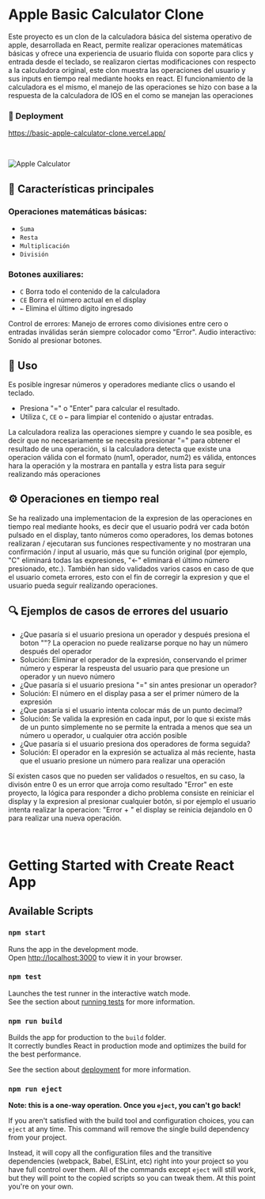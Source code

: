 # Apple Basic Calculator Clone

Este proyecto es un clon de la calculadora básica del sistema operativo de apple, desarrollada en React, permite realizar operaciones matemáticas básicas y ofrece una experiencia de usuario fluida con soporte para clics y entrada desde el teclado, se realizaron ciertas modificaciones con respecto a la calculadora original, este clon muestra las operaciones del usuario y sus inputs en tiempo real mediante hooks en react. El funcionamiento de la calculadora es el mismo, el manejo de las operaciones se hizo con base a la respuesta de la calculadora de IOS en el como se manejan las operaciones

### 🚀 Deployment
https://basic-apple-calculator-clone.vercel.app/

<br>

![Apple Calculator](src/assets/images/preview/preview-calculadora-operaciones.jpg)

## 📌 Características principales

### Operaciones matemáticas básicas:
- `Suma`
- `Resta`
- `Multiplicación`
- `División`

### Botones auxiliares:

- `C` Borra todo el contenido de la calculadora
- `CE` Borra el número actual en el display
- `←` Elimina el último dígito ingresado

Control de errores: Manejo de errores como divisiones entre cero o entradas inválidas serán siempre colocador como "Error".
Audio interactivo: Sonido al presionar botones.

## 📖 Uso

Es posible ingresar números y operadores mediante clics o usando el teclado.

- Presiona "=" o "Enter" para calcular el resultado.
- Utiliza `C`, `CE` o `←` para limpiar el contenido o ajustar entradas.

La calculadora realiza las operaciones siempre y cuando le sea posible, es decir que no necesariamente se necesita presionar "=" para obtener el resultado de una operación, si la calculadora detecta que existe una operacion válida con el formato (num1, operador, num2) es válida, entonces hara la operación y la mostrara en pantalla y estra lista para seguir realizando más operaciones

## ⚙️ Operaciones en tiempo real

Se ha realizado una implementacion de la expresion de las operaciones en tiempo real mediante hooks, es decir que el usuario podrá ver cada botón pulsado en el display, tanto números como operadores, los demas botones realizaran / ejecutaran sus funciones respectivamente y no mostraran una confirmación / input al usuario, más que su función original (por ejemplo, "C" eliminará todas las expresiones, "←" eliminará el último número presionado, etc.). También han sido validados varios casos en caso de que el usuario cometa errores, esto con el fin de corregir la expresion y que el usuario pueda seguir realizando operaciones.

## 🔍 Ejemplos de casos de errores del usuario
- ¿Que pasaría si el usuario presiona un operador y después presiona el boton ""? La operacion no puede realizarse porque no hay un número después del operador
- Solución: Eliminar el operador de la expresión, conservando el primer número y esperar la respeusta del usuario para que presione un operador y un nuevo número
- ¿Que pasaría si el usuario presiona "=" sin antes presionar un operador?
- Solución: El número en el display pasa a ser el primer número de la expresión
- ¿Que pasaría si el usuario intenta colocar más de un punto decimal?
- Solución: Se valida la expresión en cada input, por lo que si existe más de un punto simplemente no se permite la entrada a menos que sea un número u operador, u cualquier otra acción posible
- ¿Que pasaría si el usuario presiona dos operadores de forma seguida?
- Solución: El operador en la expresión se actualiza al más reciente, hasta que el usuario presione un número para realizar una operación

Sí existen casos que no pueden ser validados o resueltos, en su caso, la divisón entre 0 es un error que arroja como resultado "Error" en este proyecto, la lógica para responder a dicho problema consiste en reiniciar el display y la expresion al presionar cualquier botón, si por ejemplo el usuario intenta realizar la operacion: "Error + " el display se reinicia dejandolo en 0 para realizar una nueva operación. 

<br>

# Getting Started with Create React App

## Available Scripts

### `npm start`

Runs the app in the development mode.\
Open [http://localhost:3000](http://localhost:3000) to view it in your browser.

### `npm test`

Launches the test runner in the interactive watch mode.\
See the section about [running tests](https://facebook.github.io/create-react-app/docs/running-tests) for more information.

### `npm run build`

Builds the app for production to the `build` folder.\
It correctly bundles React in production mode and optimizes the build for the best performance.

See the section about [deployment](https://facebook.github.io/create-react-app/docs/deployment) for more information.

### `npm run eject`

**Note: this is a one-way operation. Once you `eject`, you can't go back!**

If you aren't satisfied with the build tool and configuration choices, you can `eject` at any time. This command will remove the single build dependency from your project.

Instead, it will copy all the configuration files and the transitive dependencies (webpack, Babel, ESLint, etc) right into your project so you have full control over them. All of the commands except `eject` will still work, but they will point to the copied scripts so you can tweak them. At this point you're on your own.

